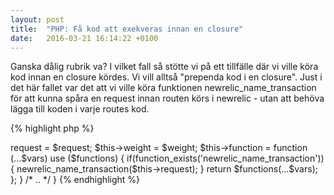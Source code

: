 ```yaml
---
layout: post
title:  "PHP: Få kod att exekveras innan en closure"
date:   2016-03-21 16:14:22 +0100
---
```

Ganska dålig rubrik va? I vilket fall så stötte vi på ett tillfälle där vi ville köra kod innan en closure kördes. Vi vill alltså "prependa kod i en closure". Just i det här fallet var det att vi ville köra funktionen newrelic_name_transaction för att kunna spåra en request innan routen körs i newrelic - utan att behöva lägga till koden i varje routes kod.

{% highlight php %}
<?php
/* Såhär skapar vi en route exempelvis */
$routes[] = new Route('GET /index/@var1', function($var1) {
  echo 'Hello world! '.$var1;
});

/* Såhär ville vi inte göra */
$routes[] = new Route('GET /index/@var1', function($var1) {
    if(function_exists('newrelic_name_transaction')) {
        newrelic_name_transaction('GET /index/@var1');
    }
    echo 'Hello world! '.$var1;
});

/**
 * Såhär löste vi det
 */
class Route
{
    /* .. */
    function __construct($request, closure $functions, $weight = NULL)
    {
        $this->request = $request;
        $this->weight = $weight;

        $this->function = function (...$vars) use ($functions) {
            if(function_exists('newrelic_name_transaction')) {
                newrelic_name_transaction($this->request);
            }

            return $functions(...$vars);
        };
    }
    /* .. */
}
{% endhighlight %}
